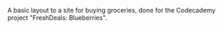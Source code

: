 A basic layout to a site for buying groceries, done for the Codecademy project "FreshDeals: Blueberries".
